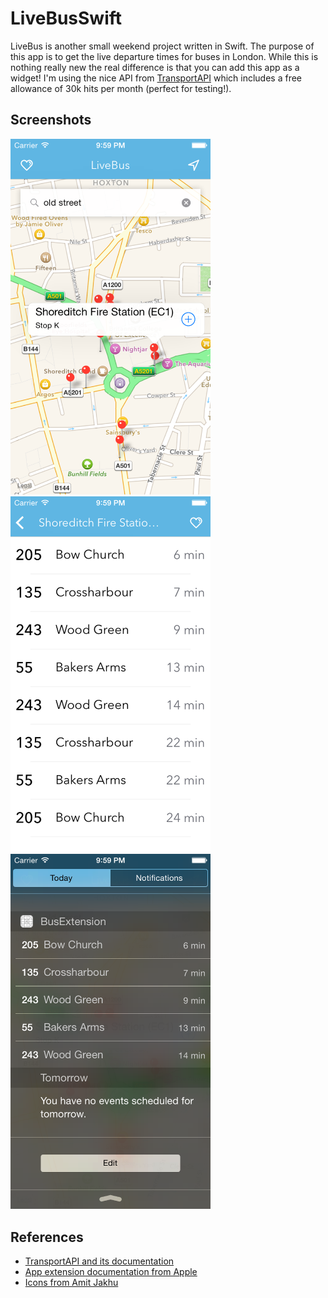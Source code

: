 # LiveBusSwift
LiveBus is another small weekend project written in Swift. The purpose of this app is to get the live departure times for buses in London. While this is nothing really new the real difference is that you can add this app as a widget! I'm using the nice API from [TransportAPI](http://www.transportapi.com/) which includes a free allowance of 30k hits per month (perfect for testing!).

## Screenshots

<img src="Screenshots/screen00.png" width="320px" /> <img src="Screenshots/screen01.png" width="320px" /> <img src="Screenshots/screen02.png" width="320px" />

## References
* [TransportAPI and its documentation](http://www.transportapi.com/)
* [App extension documentation from Apple](https://developer.apple.com/library/ios/documentation/General/Conceptual/ExtensibilityPG/NotificationCenter.html)
* [Icons from Amit Jakhu](https://dribbble.com/shots/1192074-Dripicons-Free-Iconset-GIF)